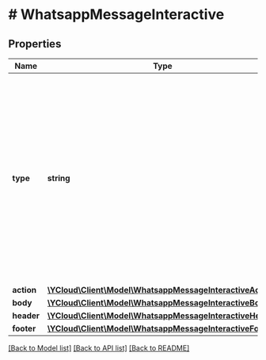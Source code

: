 # # WhatsappMessageInteractive

## Properties

Name | Type | Description | Notes
------------ | ------------- | ------------- | -------------
**type** | **string** | **Required.** The type of interactive message you want to send. - &#x60;button&#x60;: Use for Reply Buttons. - &#x60;list&#x60;: Use for List Messages. - &#x60;cta_url&#x60;: Use for Call-To-Action (CTA) URL Button Messages. - &#x60;product&#x60;: Use for Single Product Messages. - &#x60;product_list&#x60;: Use for Multi-Product Messages. - &#x60;catalog_message&#x60;: Use for Catalog Messages. - &#x60;location_request_message&#x60;: Use for Location Request Messages. - &#x60;order_details&#x60;: Use for Order Details Messages. - &#x60;order_status&#x60;: Use for Order Status Messages. | [optional]
**action** | [**\YCloud\Client\Model\WhatsappMessageInteractiveAction**](WhatsappMessageInteractiveAction.md) |  | [optional]
**body** | [**\YCloud\Client\Model\WhatsappMessageInteractiveBody**](WhatsappMessageInteractiveBody.md) |  | [optional]
**header** | [**\YCloud\Client\Model\WhatsappMessageInteractiveHeader**](WhatsappMessageInteractiveHeader.md) |  | [optional]
**footer** | [**\YCloud\Client\Model\WhatsappMessageInteractiveFooter**](WhatsappMessageInteractiveFooter.md) |  | [optional]

[[Back to Model list]](../../README.md#models) [[Back to API list]](../../README.md#endpoints) [[Back to README]](../../README.md)
